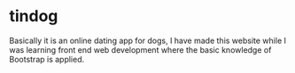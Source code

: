 # tindog
Basically it is an online dating app for dogs, I have made this website while I was learning front end web development where the basic knowledge of Bootstrap is applied.
